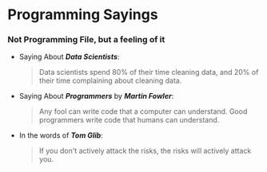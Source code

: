 # Programming Sayings
### Not Programming File, but a feeling of it

- Saying About ***Data Scientists***:
  > Data scientists spend 80% of their time cleaning data, and 20% of their time complaining about cleaning data.

- Saying About ***Programmers*** by ***Martin Fowler***:
  > Any fool can write code that a computer can understand. Good programmers write code that humans can understand.
- In the words of ***Tom Glib***:
  > If you don't actively attack the risks, the risks will actively attack you.
